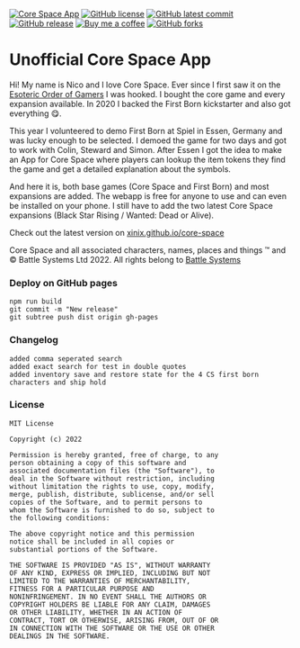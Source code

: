 [![Core Space App](https://badgen.net/badge/app/latest/cyan)](https://xinix.github.io/core-space)
[![GitHub license](https://img.shields.io/github/license/xinix/core-space.svg)](https://github.com/xinix/core-space/blob/master/LICENSE)
[![GitHub latest commit](https://img.shields.io/github/last-commit/xinix/core-space.svg)](https://GitHub.com/xinix/core-space/commit/)
[![GitHub release](https://img.shields.io/github/release/xinix/core-space.svg)](https://GitHub.com/xinix/core-space/releases/)
[![Buy me a coffee](https://badgen.net/badge/icon/buy%20me%20a%20coffee?icon=kofi&label&color=red)](https://ko-fi.com/naicko)
[![GitHub forks](https://img.shields.io/github/forks/xinix/core-space.svg?style=social&label=Fork&maxAge=2592000)](https://GitHub.com/xinix/core-space/network/)

# Unofficial Core Space App

Hi! My name is Nico and I love Core Space. Ever since I first saw it on
the [Esoteric Order of Gamers](https://www.orderofgamers.com/games/core-space/) I was hooked. I
bought the core game and every expansion available. In 2020 I backed the First Born kickstarter and
also got everything 😋.

This year I volunteered to demo First Born at Spiel in Essen, Germany and was lucky enough to be
selected. I demoed the game for two days and got to work with Colin, Steward and Simon. After Essen
I got the idea to make an App for Core Space where players can lookup the item tokens they find the
game and get a detailed explanation about the symbols.

And here it is, both base games (Core Space and First Born) and most expansions are added. The
webapp is free for anyone to use and can even be installed on your phone. I still have to add the
two latest Core Space expansions (Black Star Rising / Wanted: Dead or Alive).

Check out the latest version on [xinix.github.io/core-space](https://xinix.github.io/core-space)

Core Space and all associated characters, names, places and things ™ and © Battle Systems Ltd 2022.
All rights belong to [Battle Systems](https://www.battlesystems.co.uk)

### Deploy on GitHub pages

```
npm run build
git commit -m "New release"
git subtree push dist origin gh-pages
```

### Changelog
```
added comma seperated search
added exact search for test in double quotes
added inventory save and restore state for the 4 CS first born characters and ship hold
```

### License

    MIT License

    Copyright (c) 2022

    Permission is hereby granted, free of charge, to any
    person obtaining a copy of this software and
    associated documentation files (the "Software"), to
    deal in the Software without restriction, including
    without limitation the rights to use, copy, modify,
    merge, publish, distribute, sublicense, and/or sell
    copies of the Software, and to permit persons to
    whom the Software is furnished to do so, subject to
    the following conditions:

    The above copyright notice and this permission
    notice shall be included in all copies or
    substantial portions of the Software.

    THE SOFTWARE IS PROVIDED "AS IS", WITHOUT WARRANTY
    OF ANY KIND, EXPRESS OR IMPLIED, INCLUDING BUT NOT
    LIMITED TO THE WARRANTIES OF MERCHANTABILITY,
    FITNESS FOR A PARTICULAR PURPOSE AND
    NONINFRINGEMENT. IN NO EVENT SHALL THE AUTHORS OR
    COPYRIGHT HOLDERS BE LIABLE FOR ANY CLAIM, DAMAGES
    OR OTHER LIABILITY, WHETHER IN AN ACTION OF
    CONTRACT, TORT OR OTHERWISE, ARISING FROM, OUT OF OR
    IN CONNECTION WITH THE SOFTWARE OR THE USE OR OTHER
    DEALINGS IN THE SOFTWARE.
